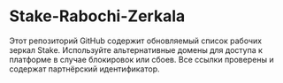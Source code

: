 # Stake-Rabochi-Zerkala
Этот репозиторий GitHub содержит обновляемый список рабочих зеркал Stake. Используйте альтернативные домены для доступа к платформе в случае блокировок или сбоев. Все ссылки проверены и содержат партнёрский идентификатор.
